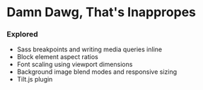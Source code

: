 # Damn Dawg, That's Inappropes

### Explored

- Sass breakpoints and writing media queries inline
- Block element aspect ratios
- Font scaling using viewport dimensions
- Background image blend modes and responsive sizing
- Tilt.js plugin
